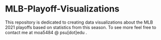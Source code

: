 # MLB-Playoff-Visualizations

This repository is dedicated to creating data visualizations about the MLB 2021 playoffs based on statistics from this season. To see more feel free to contact me at moa5484 @ psu[dot]edu .